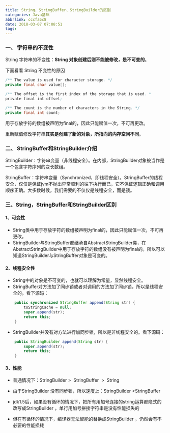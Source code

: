 ```yaml
---
title: String、StringBuffer、StringBuilder的区别
categories: Java基础
abbrlink: cccfa5c8
date: 2018-03-07 07:08:51
tags:
---
```


### 一、 字符串的不变性

String 字符串的不变性：**String 对象创建后则不能被修改，是不可变的**。  

下面看看 String 不变性的原因

```java
/** The value is used for character storage. */
private final char value[];

/** The offset is the first index of the storage that is used. *
private final int offset;

/** The count is the number of characters in the String. */
private final int count;
```

用于存放字符的数组被声明为final的，因此只能赋值一次，不可再更改。

重新赋值修改字符串**其实是创建了新的对象，所指向的内存空间不同**。  

### 二、 StringBuffer和StringBuilder介绍

StringBuilder：字符串变量（非线程安全）。在内部，StringBuilder对象被当作是一个包含字符序列的变长数组。

StringBuffer：字符串变量（Synchronized，即线程安全）。StringBuffer的线程安全，仅仅是保证jvm不抛出异常顺利的往下执行而已，它不保证逻辑正确和调用顺序正确。大多数时候，我们需要的不仅仅是线程安全，而是锁。

<!-- more --> 

### 三、String，StringBuffer和StringBuilder区别

#### 1、可变性

- String类中用于存放字符的数组被声明为final的，因此只能赋值一次，不可再更改。
- StringBuilder与StringBuffer都继承自AbstractStringBuilder类，在AbstractStringBuilder中用于存放字符的数组没有被声明为final的。所以可以知道StringBuilder与StringBuffer对象是可变的。

#### 2、线程安全性

- String中的对象是不可变的，也就可以理解为常量，显然线程安全。
- StringBuffer对方法加了同步锁或者对调用的方法加了同步锁，所以是线程安全的。看下源码：

```java
    public synchronized StringBuffer append(String str) {
        toStringCache = null;
        super.append(str);
        return this;
    }
```

- StringBuilder并没有对方法进行加同步锁，所以是非线程安全的。看下源码：

```java
    public StringBuilder append(String str) {
        super.append(str);
        return this;
    }
```

#### 3、性能

- 普通情况下：StringBuilder >  StringBuffer  >  String 

- 由于StringBuilder 没有同步锁，所以速度上：StringBuilder >StringBuffer
- jdk1.5后，如果没有循环的情况下，把所有用加号连接的string运算都隐式的改写成StringBuilder ，单行用加号拼接字符串是没有性能损失的
- 但在有循环的情况下，编译器无法智能的替换成StringBuilder ，仍然会有不必要的性能损耗 